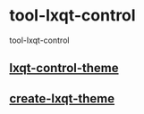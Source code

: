 
# tool-lxqt-control

tool-lxqt-control


## [lxqt-control-theme](app/lxqt-control-theme)


## [create-lxqt-theme](demo/lxqt-theme)
